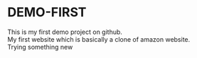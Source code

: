 # DEMO-FIRST
This is my first demo project on github.
<br>
My first website which is basically a clone of amazon website.
<br>
Trying something new